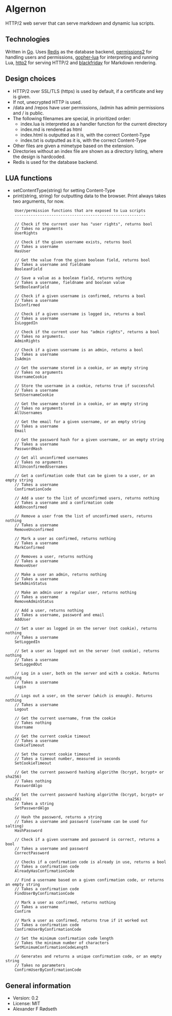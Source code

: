 # Algernon

HTTP/2 web server that can serve markdown and dynamic lua scripts.

Technologies
------------

Written in [Go](https://golang.org). Uses [Redis](https://redis.io) as the database backend, [permissions2](https://github.com/xyproto/permissions2) for handling users and permissions, [gopher-lua](https://github.com/yuin/gopher-lua) for interpreting and running Lua, [http2](https://github.com/bradfitz/http2) for serving HTTP/2 and [blackfriday](https://github.com/russross/blackfriday) for Markdown rendering.

Design choices
--------------
* HTTP/2 over SSL/TLS (https) is used by default, if a certificate and key is given.
* If not, unecrypted HTTP is used.
* /data and /repos have user permissions, /admin has admin permissions and / is public.
* The following filenames are special, in prioritized order:
    * index.lua is interpreted as a handler function for the current directory
    * index.md is rendered as html
    * index.html is outputted as it is, with the correct Content-Type
    * index.txt is outputted as it is, with the correct Content-Type
* Other files are given a mimetype based on the extension.
* Directories without an index file are shown as a directory listing, where the design is hardcoded.
* Redis is used for the database backend.

LUA functions
-------------
* setContentType(string) for setting Content-Type
* print(string, string) for outputting data to the browser. Print always takes two arguments, for now.

~~~
    User/permission functions that are exposed to Lua scripts
    ---------------------------------------------------------

	// Check if the current user has "user rights", returns bool
	// Takes no arguments
	UserRights

	// Check if the given username exists, returns bool
	// Takes a username
	HasUser

	// Get the value from the given boolean field, returns bool
	// Takes a username and fieldname
	BooleanField

	// Save a value as a boolean field, returns nothing
	// Takes a username, fieldname and boolean value
	SetBooleanField

	// Check if a given username is confirmed, returns a bool
	// Takes a username
	IsConfirmed

	// Check if a given username is logged in, returns a bool
	// Takes a username
	IsLoggedIn

	// Check if the current user has "admin rights", returns a bool
	// Takes no arguments.
	AdminRights

	// Check if a given username is an admin, returns a bool
	// Takes a username
	IsAdmin

	// Get the username stored in a cookie, or an empty string
	// Takes no arguments
	UsernameCookie

	// Store the username in a cookie, returns true if successful
	// Takes a username
	SetUsernameCookie

	// Get the username stored in a cookie, or an empty string
	// Takes no arguments
	AllUsernames

	// Get the email for a given username, or an empty string
	// Takes a username
	Email

	// Get the password hash for a given username, or an empty string
	// Takes a username
	PasswordHash

	// Get all unconfirmed usernames
	// Takes no arguments
	AllUnconfirmedUsernames

	// Get a confirmation code that can be given to a user, or an empty string
	// Takes a username
	ConfirmationCode

	// Add a user to the list of unconfirmed users, returns nothing
	// Takes a username and a confirmation code
	AddUnconfirmed

	// Remove a user from the list of unconfirmed users, returns nothing
	// Takes a username
	RemoveUnconfirmed

	// Mark a user as confirmed, returns nothing
	// Takes a username
	MarkConfirmed

	// Removes a user, returns nothing
	// Takes a username
	RemoveUser

	// Make a user an admin, returns nothing
	// Takes a username
	SetAdminStatus

	// Make an admin user a regular user, returns nothing
	// Takes a username
	RemoveAdminStatus

	// Add a user, returns nothing
	// Takes a username, password and email
	AddUser

	// Set a user as logged in on the server (not cookie), returns nothing
	// Takes a username
	SetLoggedIn

	// Set a user as logged out on the server (not cookie), returns nothing
	// Takes a username
	SetLoggedOut

	// Log in a user, both on the server and with a cookie. Returns nothing
	// Takes a username
	Login

	// Logs out a user, on the server (which is enough). Returns nothing
	// Takes a username
	Logout

	// Get the current username, from the cookie
	// Takes nothing
	Username

	// Get the current cookie timeout
	// Takes a username
	CookieTimeout

	// Set the current cookie timeout
	// Takes a timeout number, measured in seconds
	SetCookieTimeout

	// Get the current password hashing algorithm (bcrypt, bcrypt+ or sha256)
	// Takes nothing
	PasswordAlgo

	// Set the current password hashing algorithm (bcrypt, bcrypt+ or sha256)
	// Takes a string
	SetPasswordAlgo

	// Hash the password, returns a string
	// Takes a username and password (username can be used for salting)
	HashPassword

	// Check if a given username and password is correct, returns a bool
	// Takes a username and password
	CorrectPassword

	// Checks if a confirmation code is already in use, returns a bool
	// Takes a confirmation code
	AlreadyHasConfirmationCode

	// Find a username based on a given confirmation code, or returns an empty string
	// Takes a confirmation code
	FindUserByConfirmationCode

	// Mark a user as confirmed, returns nothing
	// Takes a username
	Confirm

	// Mark a user as confirmed, returns true if it worked out
	// Takes a confirmation code
	ConfirmUserByConfirmationCode

	// Set the minimum confirmation code length
	// Takes the minimum number of characters
	SetMinimumConfirmationCodeLength

	// Generates and returns a unique confirmation code, or an empty string
	// Takes no parameters
	ConfirmUserByConfirmationCode
~~~

General information
-------------------

* Version: 0.2
* License: MIT
* Alexander F Rødseth

